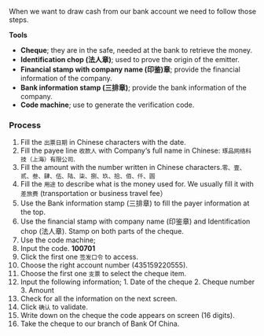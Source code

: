 When we want to draw cash from our bank account we need to follow those steps.

**Tools**
* **Cheque**; they are in the safe, needed at the bank to retrieve the money.
* **Identification chop (法人章)**; used to prove the origin of the emitter.
* **Financial stamp with company name (印鉴)章**; provide the financial information of the company.
* **Bank information stamp (三排章)**; provide the bank information of the company.
* **Code machine**; use to generate the verification code.

### Process

1. Fill the `出票日期` in Chinese characters with the date.
2. Fill the payee line `收款人` with Company‘s full name in Chinese: `琢品网络科技（上海）有限公司`.
3. Fill the amount with the number written in Chinese characters.`零、壹、贰、叁、肆、伍、陆、柒、捌、玖、拾、佰、仟、圆`
4. Fill the `用途` to describe what is the money used for. We usually fill it with `差旅费` (transportation or business travel fee）
5. Use the Bank information stamp (三排章) to fill the payer information at the top.
6. Use the financial stamp with company name (印鉴章) and Identification chop (法人章). Stamp on both parts of the cheque.
7. Use the code machine;
  1. Input the code. **100701** 
  2. Click the first one `签发口令` to access.
  3. Choose the right account number (435159220555).
  4. Choose the first one `支票` to select the cheque item.
  5. Input the following information;
    1. Date of the cheque
    2. Cheque number
    3. Amount
  6. Check for all the information on the next screen. 
  7. Click `确认` to validate.
  8. Write down on the cheque the code appears on screen (16 digits).
8. Take the cheque to our branch of Bank Of China.